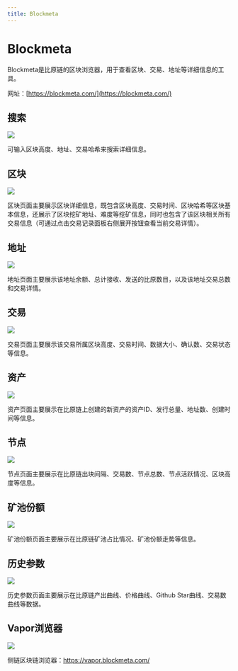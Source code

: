```yaml
---
title: Blockmeta
---
```


# Blockmeta

Blockmeta是比原链的区块浏览器，用于查看区块、交易、地址等详细信息的工具。

网址：[https://blockmeta.com/](https://blockmeta.com/)


## 搜索

![](https://cdn.8btc.com/wp-content/uploads/2019/08/201908260151422107.png)

可输入区块高度、地址、交易哈希来搜索详细信息。


## 区块

![](https://cdn.8btc.com/wp-content/uploads/2019/08/201908260155015157.png)

区块页面主要展示区块详细信息，既包含区块高度、交易时间、区块哈希等区块基本信息，还展示了区块挖矿地址、难度等挖矿信息，同时也包含了该区块相关所有交易信息（可通过点击交易记录面板右侧展开按钮查看当前交易详情）。


## 地址

![](https://cdn.8btc.com/wp-content/uploads/2019/08/201908260156504525.png)

地址页面主要展示该地址余额、总计接收、发送的比原数目，以及该地址交易总数和交易详情。

## 交易

![](https://cdn.8btc.com/wp-content/uploads/2019/08/201908260158336435.png)

交易页面主要展示该交易所属区块高度、交易时间、数据大小、确认数、交易状态等信息。


## 资产

![](https://cdn.8btc.com/wp-content/uploads/2019/08/201908260200006925.png)

资产页面主要展示在比原链上创建的新资产的资产ID、发行总量、地址数、创建时间等信息。


## 节点

![](https://cdn.8btc.com/wp-content/uploads/2019/08/201908260201291639.png)

节点页面主要展示在比原链出块间隔、交易数、节点总数、节点活跃情况、区块高度等信息。


## 矿池份额

![](https://cdn.8btc.com/wp-content/uploads/2019/08/201908260202157598.png)

矿池份额页面主要展示在比原链矿池占比情况、矿池份额走势等信息。


## 历史参数

![](https://cdn.8btc.com/wp-content/uploads/2019/08/201908260203008466.jpg)

历史参数页面主要展示在比原链产出曲线、价格曲线、Github Star曲线、交易数曲线等数据。


## Vapor浏览器

![](https://cdn.8btc.com/wp-content/uploads/2019/08/201908260204323490.jpg)

侧链区块链浏览器：https://vapor.blockmeta.com/

